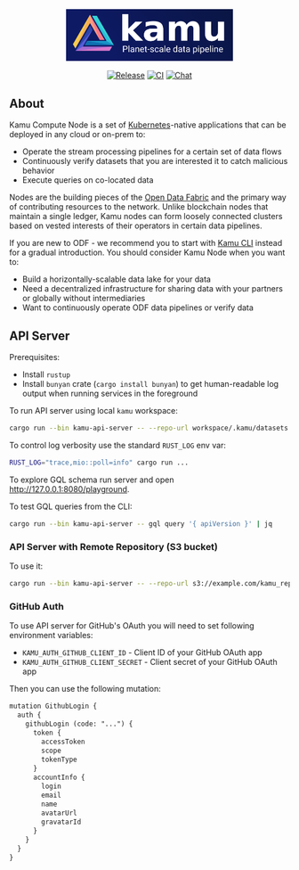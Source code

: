 <div align="center">

<img alt="kamu - planet-scale data pipeline" src="docs/readme_files/kamu_logo.png" width=300/>

<p>

[![Release](https://img.shields.io/github/v/release/kamu-data/kamu-node?include_prereleases&logo=rust&logoColor=orange&style=for-the-badge)](https://github.com/kamu-data/kamu-node/releases/latest)
[![CI](https://img.shields.io/github/actions/workflow/status/kamu-data/kamu-node/build.yaml?logo=githubactions&label=CI&logoColor=white&style=for-the-badge&branch=master)](https://github.com/kamu-data/kamu-node/actions)
[![Chat](https://shields.io/discord/898726370199359498?style=for-the-badge&logo=discord&label=Discord)](https://discord.gg/nU6TXRQNXC)

</p>
</div>

## About

Kamu Compute Node is a set of [Kubernetes](https://kubernetes.io/)-native applications that can be deployed in any cloud or on-prem to:

- Operate the stream processing pipelines for a certain set of data flows
- Continuously verify datasets that you are interested it to catch malicious behavior
- Execute queries on co-located data

Nodes are the building pieces of the [Open Data Fabric](https://docs.kamu.dev/odf/) and the primary way of contributing resources to the network. Unlike blockchain nodes that maintain a single ledger, Kamu nodes can form loosely connected clusters based on vested interests of their operators in certain data pipelines.

If you are new to ODF - we recommend you to start with [Kamu CLI](https://github.com/kamu-data/kamu-cli/) instead for a gradual introduction. You should consider Kamu Node when you want to:
- Build a horizontally-scalable data lake for your data
- Need a decentralized infrastructure for sharing data with your partners or globally without intermediaries
- Want to continuously operate ODF data pipelines or verify data


## API Server
Prerequisites:
* Install `rustup`
* Install `bunyan` crate (`cargo install bunyan`) to get human-readable log output when running services in the foreground

To run API server using local `kamu` workspace:

```bash
cargo run --bin kamu-api-server -- --repo-url workspace/.kamu/datasets run | bunyan
```

To control log verbosity use the standard `RUST_LOG` env var:

```bash
RUST_LOG="trace,mio::poll=info" cargo run ...
```

To explore GQL schema run server and open http://127.0.0.1:8080/playground.

To test GQL queries from the CLI:

```bash
cargo run --bin kamu-api-server -- gql query '{ apiVersion }' | jq
```


### API Server with Remote Repository (S3 bucket)

To use it:

```bash
cargo run --bin kamu-api-server -- --repo-url s3://example.com/kamu_repo run | bunyan
```


### GitHub Auth
To use API server for GitHub's OAuth you will need to set following environment variables:
- `KAMU_AUTH_GITHUB_CLIENT_ID` - Client ID of your GitHub OAuth app
- `KAMU_AUTH_GITHUB_CLIENT_SECRET` - Client secret of your GitHub OAuth app

Then you can use the following mutation:

```gql
mutation GithubLogin {
  auth {
    githubLogin (code: "...") {
      token {
        accessToken
        scope
        tokenType
      }
      accountInfo {
        login
        email
        name
        avatarUrl
        gravatarId
      }
    }
  }
}
```
